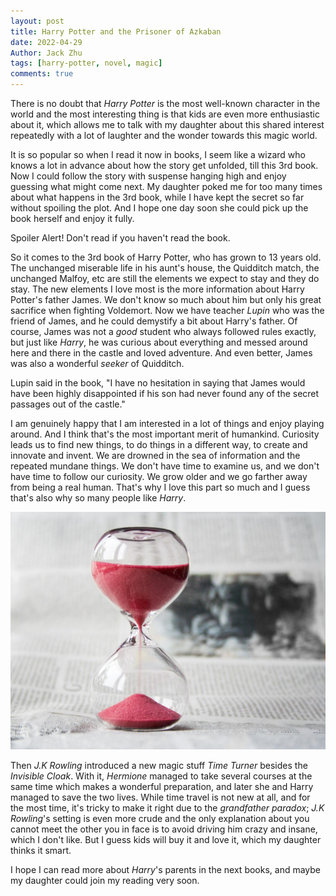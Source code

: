 ```yaml
---
layout: post
title: Harry Potter and the Prisoner of Azkaban
date: 2022-04-29
Author: Jack Zhu
tags: [harry-potter, novel, magic]
comments: true
---
```


There is no doubt that *Harry Potter* is the most well-known character in the world and the most interesting thing is that kids are even more enthusiastic about it, which allows me to talk with my daughter about this shared interest repeatedly with a lot of laughter and the wonder towards this magic world.

It is so popular so when I read it now in books, I seem like a wizard who knows a lot in advance about how the story get unfolded, till this 3rd book. Now I could follow the story with suspense hanging high and enjoy guessing what might come next. My daughter poked me for too many times about what happens in the 3rd book, while I have kept the secret so far without spoiling the plot. And I hope one day soon she could pick up the book herself and enjoy it fully.

Spoiler Alert! Don't read if you haven't read the book.

So it comes to the 3rd book of Harry Potter, who has grown to 13 years old. The unchanged miserable life in his aunt's house, the Quidditch match, the unchanged Malfoy, etc are still the elements we expect to stay and they do stay. The new elements I love most is the more information about Harry Potter's father James. We don't know so much about him but only his great sacrifice when fighting Voldemort. Now we have teacher *Lupin* who was the friend of James, and he could demystify a bit about Harry's father. Of course, James was not a *good* student who always followed rules exactly, but just like *Harry*, he was curious about everything and messed around here and there in the castle and loved adventure. And even better, James was also a wonderful *seeker* of Quidditch.

Lupin said in the book, "I have no hesitation in saying that James would have been highly disappointed if his son had never found any of the secret passages out of the castle."

I am genuinely happy that I am interested in a lot of things and enjoy playing around. And I think that's the most important merit of humankind. Curiosity leads us to find new things, to do things in a different way, to create and innovate and invent. We are drowned in the sea of information and the repeated mundane things. We don't have time to examine us, and we don't have time to follow our curiosity. We grow older and we go farther away from being a real human. That's why I love this part so much and I guess that's also why so many people like *Harry*. 

![hourglass](../images/hourglass.png)

Then *J.K Rowling* introduced a new magic stuff *Time Turner* besides the *Invisible Cloak*. With it, *Hermione* managed to take several courses at the same time which makes a wonderful preparation, and later she and Harry managed to save the two lives. While time travel is not new at all, and for the most time, it's tricky to make it right due to the *grandfather paradox*; *J.K Rowling*'s setting is even more crude and the only explanation about you cannot meet the other you in face is to avoid driving him crazy and insane, which I don't like. But I guess kids will buy it and love it, which my daughter thinks it smart.

I hope I can read more about *Harry*'s parents in the next books, and maybe my daughter could join my reading very soon.